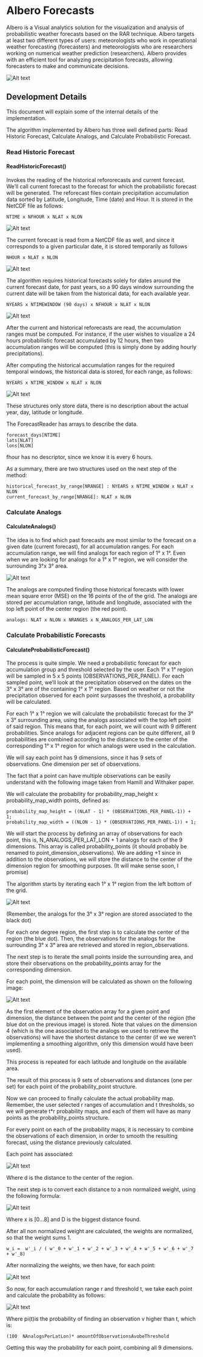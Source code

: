 # Albero Forecasts


Albero is a Visual analytics solution for the visualization and analysis of probabilistic weather forecasts based on the RAR technique. Albero targets at least two different types of users: meteorologists who work in operational weather forecasting (forecasters) and meteorologists who are researchers working on numerical weather prediction (researchers). 
Albero provides with an efficient tool for analyzing precipitation forecasts, allowing forecasters to make and communicate decisions.

![Alt text](docs/images/img0.jpg)


## Development Details

This document will explain some of the internal details of the implementation. 

The algorithm implemented by Albero has three well defined parts: Read Historic Forecast, Calculate Analogs, and Calculate Probabilistic Forecast.

### Read Historic Forecast 

#### ReadHistoricForecast()

Invokes the reading of the historical refororecasts and current forecast. We’ll call current forecast to the forecast for which the probabilistic forecast will be generated. The reforecast files contain precipitation accumulation data sorted by Latitude, Longitude, Time (date) and Hour. 
It is stored in the NetCDF file as follows:


```
NTIME x NFHOUR x NLAT x NLON
```


![Alt text](docs/images/img1.jpg)











The current forecast is read from a NetCDF file as well, and since it corresponds to a given particular date, it is stored temporarily as follows


```
NHOUR x NLAT x NLON
```

![Alt text](docs/images/img2.jpg)


The algorithm requires historical forecasts solely for dates around the current forecast date, for past years, so a 90 days window surrounding the current date will be taken from the historical data, for each available year.


```
NYEARS x NTIMEWINDOW (90 days) x NFHOUR x NLAT x NLON
```

![Alt text](docs/images/img3.jpg)

After the current and historical reforecasts are read, the accumulation ranges must be computed. For instance, if the user wishes to visualize a 24 hours probabilistic forecast accumulated by 12 hours, then two accumulation ranges will be computed (this is simply done by adding hourly precipitations).



After computing the historical accumulation ranges for the required temporal windows, the historical data is stored, for each range, as follows:


```
NYEARS x NTIME_WINDOW x NLAT x NLON
```

![Alt text](docs/images/img4.jpg)


These structures only store data, there is no description about the actual year, day, latitude or longitude.

The ForecastReader has arrays to describe the data.

```
forecast_days[NTIME]
lats[NLAT]
lons[NLON]
```

fhour has no descriptor, since we know it is every 6 hours.

As a summary, there are two structures used on the next step of the method:

```
historical_forecast_by_range[NRANGE] : NYEARS x NTIME_WINDOW x NLAT x NLON
current_forecast_by_range[NRANGE]: NLAT x NLON
```

### Calculate Analogs
#### CalculateAnalogs()

The idea is to find which past forecasts are most similar to the forecast on a given date (current forecast), for all accumulation ranges.
For each accumulation range, we will find analogs for each region of 1° x 1°. Even when we are looking for analogs for a  1° x 1° region, we will consider the surrounding  3°x 3° area.

![Alt text](docs/images/img5.jpg)


The analogs are computed finding those historical forecasts with lower mean square error (MSE) on the 16 points of the of the grid. 
The analogs are stored per accumulation range, latitude and longitude, associated with the top left point of the center region (the red point).


```
analogs: NLAT x NLON x NRANGES x N_ANALOGS_PER_LAT_LON
```

### Calculate Probabilistic Forecasts

#### CalculateProbabilisticForecast()

The process is quite simple. We need a probabilistic forecast for each accumulation group and threshold selected by the user. Each 1° x 1° region will be sampled in 5 x 5 points (OBSERVATIONS_PER_PANEL). For each sampled point, we’ll look at the precipitation observed on the dates on the 3° x 3° are of the containing 1° x 1° region. Based on weather or not the precipitation observed for each point surpasses the threshold, a probability will be calculated.

For each 1° x 1° region we will calculate the probabilistic forecast for the 3° x 3° surrounding area, using the analogs associated with the top left point of said region. This means that, for each point, we will count with 9 different probabilities. Since analogs for adjacent regions can be quite different, all 9 probabilities are combined according to the distance to the center of the corresponding 1° x 1° region for which analogs were used in the calculation.

We will say each point has 9 dimensions, since it has 9 sets of observations. One dimension per set of observations.

The fact that a point can have multiple observations can be easily understand with the following image taken from Hamill and Withaker paper.



We will calculate the probability for probability_map_height x probability_map_width points, defined as:


```
probability_map_height = ((NLAT - 1) * (OBSERVATIONS_PER_PANEL-1)) + 1;
probability_map_width = ((NLON - 1) * (OBSERVATIONS_PER_PANEL-1)) + 1;
```

We will start the process by defining an array of observations for each point, this is, N_ANALOGS_PER_LAT_LON + 1 analogs for each of the 9 dimensions. This array is called probability_points (it should probably be renamed to point_dimension_observations).
We are adding +1 since in addition to the observations, we will store the distance to the center of the dimension region for smoothing purposes. (It will make sense soon, I promise)

The algorithm starts by iterating each 1° x 1° region from the left bottom of the grid.

![Alt text](docs/images/img6.jpg)

(Remember, the analogs for the 3° x 3° region are stored associated to the black dot)

For each one degree region, the first step is to calculate the center of the region (the blue dot). Then, the observations for the analogs for the surrounding 3° x 3° area are retrieved and stored in region_observations.

The next step is to iterate the small points inside the surrounding area, and store their observations on the probability_points array for the corresponding dimension.





For each point, the dimension will be calculated as shown on the following image:

![Alt text](docs/images/img7.jpg)

As the first element of the observation array for a given point and dimension, the distance between the point and the center of the region (the blue dot on the previous image) is stored. Note that values on the dimension 4 (which is the one associated to the analogs we used to retrieve the observations) will have the shortest distance to the center (if we we weren’t implementing a smoothing algorithm, only this dimension would have been used).

This process is repeated for each latitude and longitude on the available area.

The result of this process is 9 sets of observations and distances (one per set) for each point of the probability_point structure.

Now we can proceed to finally calculate the actual probability map. Remember, the user selected r ranges of accumulation and t thresholds, so we will generate t*r probability maps, and each of them will have as many points as the probability_points structure.

For every point on each of the probability maps, it is necessary to combine the observations of each dimension, in order to smooth the resulting forecast, using the distance previously calculated.

Each point has associated: 

![Alt text](docs/images/img7.5.jpg)

Where d is the distance to the center of the region.

The next step is to convert each distance to a non normalized weight, using the following formula:

![Alt text](docs/images/img8.jpg)

Where x is [0...8] and D is the biggest distance found.

After all non normalized weight are calculated, the weights are normalized, so that the weight sums 1.


```
w_i =  w'_i / ( w'_0 + w'_1 + w'_2 + w'_3 + w'_4 + w'_5 + w'_6 + w'_7 + w'_8)
```

After normalizing the weights, we then have, for each point:

![Alt text](docs/images/img9.jpg)

So now, for each accumulation range r and threshold t, we take each point and calculate the probability as follows:

![Alt text](docs/images/img10.jpg)

Where pi(t)is the probability of finding an observation v higher than t, which is:

```
(100  NAnalogsPerLatLon)* amountOfObservationsAvobeThreshold 
```
Getting this way the probability for each point, combining all 9 dimensions.


